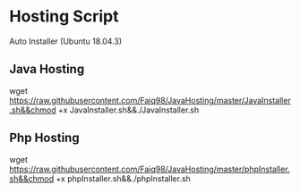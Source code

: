 # Hosting Script
Auto Installer (Ubuntu 18.04.3)

## Java Hosting
wget https://raw.githubusercontent.com/Faiq98/JavaHosting/master/JavaInstaller.sh&&chmod +x JavaInstaller.sh&&./JavaInstaller.sh

## Php Hosting
wget https://raw.githubusercontent.com/Faiq98/JavaHosting/master/phpInstaller.sh&&chmod +x phpInstaller.sh&&./phpInstaller.sh